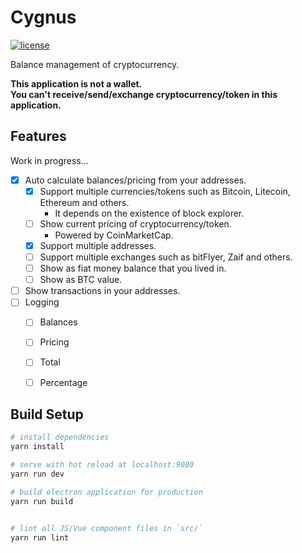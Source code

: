 # Cygnus
[![license](https://img.shields.io/github/license/mika-f/Cygnus.svg?style=flat-square)](./LICENSE)

Balance management of cryptocurrency.

**This application is not a wallet.**  
**You can't receive/send/exchange cryptocurrency/token in this application.**


## Features

Work in progress...

* [x] Auto calculate balances/pricing from your addresses.
  * [x] Support multiple currencies/tokens such as Bitcoin, Litecoin, Ethereum and others.
    * It depends on the existence of block explorer.
  * [ ] Show current pricing of cryptocurrency/token.
    * Powered by CoinMarketCap.
  * [x] Support multiple addresses.
  * [ ] Support multiple exchanges such as bitFlyer, Zaif and others.
  * [ ] Show as fiat money balance that you lived in.
  * [ ] Show as BTC value.
* [ ] Show transactions in your addresses.
* [ ] Logging
  * [ ] Balances
  * [ ] Pricing
  * [ ] Total
  * [ ] Percentage


## Build Setup

``` bash
# install dependencies
yarn install

# serve with hot reload at localhost:9080
yarn run dev

# build electron application for production
yarn run build


# lint all JS/Vue component files in `src/`
yarn run lint

```